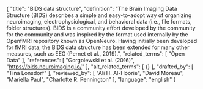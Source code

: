 {
  "title": "BIDS data structure",
  "definition": "The Brain Imaging Data Structure (BIDS) describes a simple and easy-to-adopt way of organizing neuroimaging, electrophysiological, and behavioral data (i.e., file formats, folder structures). BIDS is a community effort developed by the community for the community and was inspired by the format used internally by the OpenfMRI repository known as OpenNeuro. Having initially been developed for fMRI data, the BIDS data structure has been extended for many other measures, such as EEG (Pernet et al., 2019).",
  "related_terms": [
    "Open Data"
  ],
  "references": [
    "Gorgolewski et al. (2016)",
    "https://bids.neuroimaging.io/"
  ],
  "alt_related_terms": [
    {}
  ],
  "drafted_by": [
    "Tina Lonsdorf"
  ],
  "reviewed_by": [
    "Ali H. Al-Hoorie",
    "David Moreau",
    "Mariella Paul",
    "Charlotte R. Pennington"
  ],
  "language": "english"
}
